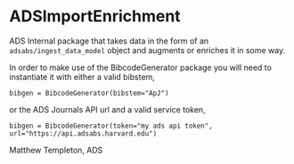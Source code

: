 # ADSImportEnrichment
ADS Internal package that takes data in the form of an 
`adsabs/ingest_data_model` object and augments or enriches it in some way.

In order to make use of the BibcodeGenerator package you will need to instantiate it with either a valid bibstem, 

```
bibgen = BibcodeGenerator(bibstem="ApJ")
```

or the ADS Journals API url and a valid service token,

```
bibgen = BibcodeGenerator(token="my ads api token", url="https://api.adsabs.harvard.edu")
```

Matthew Templeton, ADS

